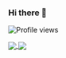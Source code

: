 ### Hi there 👋

![Profile views](https://gpvc.arturio.dev/ApiALED)

<a href="https://www.youtube.com/watch?v=vTIIMJ9tUc8">
  <img align="center" src="https://github-readme-stats.vercel.app/api?username=Softwayback&count_private=true&show_icons=true&theme=dark&include_all_commits=true" />
</a>
<a href="https://www.youtube.com/watch?v=PL9iMPx9CpQ">
  <img align="center" src="https://github-readme-stats.vercel.app/api/top-langs/?username=Softwayback&langs_count=10&layout=compact&hide=javascript" />
</a>
